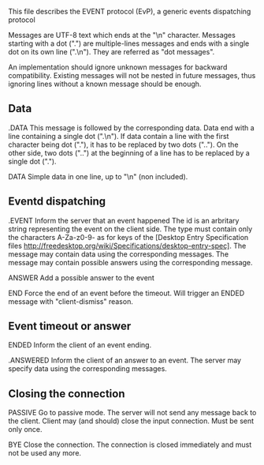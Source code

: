 This file describes the EVENT protocol (EvP),
a generic events dispatching protocol


Messages are UTF-8 text which ends at the "\n" character.
Messages starting with a dot (".") are multiple-lines messages and ends with a
single dot on its own line (".\n"). They are referred as "dot messages".

An implementation should ignore unknown messages for backward compatibility.
Existing messages will not be nested in future messages, thus ignoring lines
without a known message should be enough.


Data
----

.DATA <name>
    This message is followed by the corresponding data.
    Data end with a line containing a single dot (".\n").
    If data contain a line with the first character being dot ("."),
    it has to be replaced by two dots ("..").
    On the other side, two dots ("..") at the beginning of a line
    has to be replaced by a single dot (".").

DATA <name> <data>
    Simple data in one line, up to "\n" (non included).


Eventd dispatching
------------------

.EVENT <id> <category> <type>
    Inform the server that an event happened
    The id is an arbritary string representing the event on the client side.
    The type must contain only the characters
    A-Za-z0-9- as for keys of the
    [Desktop Entry Specification files
    http://freedesktop.org/wiki/Specifications/desktop-entry-spec].
    The message may contain data using the corresponding messages.
    The message may contain possible answers using the corresponding message.

ANSWER <name>
    Add a possible answer to the event

END <id>
    Force the end of an event before the timeout.
    Will trigger an ENDED message with "client-dismiss" reason.



Event timeout or answer
-----------------------

ENDED <id> <reason>
    Inform the client of an event ending.

.ANSWERED <id> <name>
    Inform the client of an answer to an event.
    The server may specify data using the corresponding messages.


Closing the connection
----------------------

PASSIVE
    Go to passive mode. The server will not send any message back to the client.
    Client may (and should) close the input connection.
    Must be sent only once.

BYE
    Close the connection.
    The connection is closed immediately and must not be used any more.
